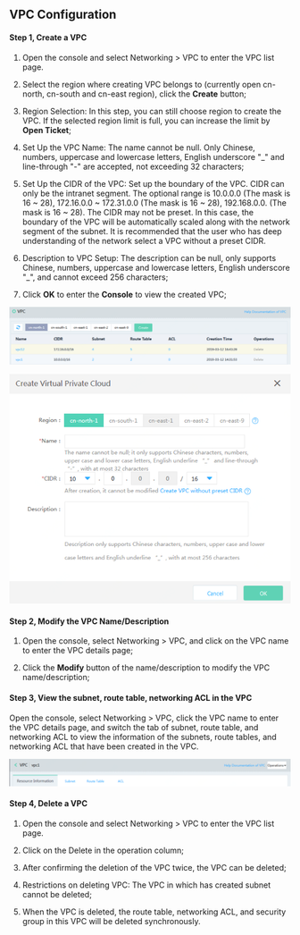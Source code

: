 ## **VPC Configuration**

#### **Step 1, Create a VPC**

1. Open the console and select Networking > VPC to enter the VPC list page.

2. Select the region where creating VPC belongs to (currently open cn-north, cn-south and cn-east region), click the **Create** button;

3. Region Selection: In this step, you can still choose region to create the VPC. If the selected region limit is full, you can increase the limit by **Open Ticket**;

4. Set Up the VPC Name: The name cannot be null. Only Chinese, numbers, uppercase and lowercase letters, English underscore "_" and line-through "-" are accepted, not exceeding 32 characters;

5. Set Up the CIDR of the VPC: Set up the boundary of the VPC. CIDR can only be the intranet segment. The optional range is 10.0.0.0 (The mask is 16 ~ 28), 172.16.0.0 ~ 172.31.0.0 (The mask is 16 ~ 28), 192.168.0.0. (The mask is 16 ~ 28). The CIDR may not be preset. In this case, the boundary of the VPC will be automatically scaled along with the network segment of the subnet. It is recommended that the user who has deep understanding of the network select a VPC without a preset CIDR.

6. Description to VPC Setup: The description can be null, only supports Chinese, numbers, uppercase and lowercase letters, English underscore "_", and cannot exceed 256 characters;

7. Click **OK** to enter the **Console** to view the created VPC;

![](/image/Networking/Virtual-Private-Cloud/Operation-Guide/VPC-Configuration/Step1.png)

![](/image/Networking/Virtual-Private-Cloud/Operation-Guide/VPC-Configuration/Step2.png)



#### **Step 2, Modify the VPC Name/Description**

1. Open the console, select Networking > VPC, and click on the VPC name to enter the VPC details page;

2. Click the **Modify** button of the name/description to modify the VPC name/description;



#### **Step 3, View the subnet, route table, networking ACL in the VPC**

Open the console, select Networking > VPC, click the VPC name to enter the VPC details page, and switch the tab of subnet, route table, and networking ACL to view the information of the subnets, route tables, and networking ACL that have been created in the VPC.

![](/image/Networking/Virtual-Private-Cloud/Operation-Guide/VPC-Configuration/Step3.png)



#### **Step 4, Delete a VPC**

1. Open the console and select Networking > VPC to enter the VPC list page.

2. Click on the Delete in the operation column;

3. After confirming the deletion of the VPC twice, the VPC can be deleted;

4. Restrictions on deleting VPC: The VPC in which has created subnet cannot be deleted;

5. When the VPC is deleted, the route table, networking ACL, and security group in this VPC will be deleted synchronously.
